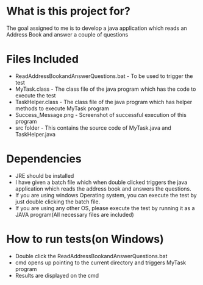 What is this project for?
=============
The goal assigned to me is to develop a java application which reads an Address Book and answer a couple of questions

Files Included
=============
* ReadAddressBookandAnswerQuestions.bat - To be used to trigger the test
* MyTask.class - The class file of the java program which has the code to execute the test
* TaskHelper.class - The class file of the java program which has helper methods to execute MyTask program
* Success_Message.png - Screenshot of successful execution of this program
* src folder - This contains the source code of MyTask.java and TaskHelper.java

Dependencies
=============
* JRE should be installed
* I have given a batch file which when double clicked triggers the java application which reads the address book and answers the questions. 
* If you are using windows Operating system, you can execute the test by just double clicking the batch file. 
* If you are using any other OS, please execute the test by running it as a JAVA program(All necessary files are included)

How to run tests(on Windows)
=============
* Double click the ReadAddressBookandAnswerQuestions.bat
* cmd opens up pointing to the current directory and triggers MyTask program
* Results are displayed on the cmd
